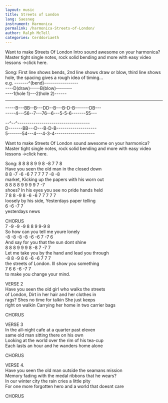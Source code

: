 ```yaml
---
layout: music
title: Streets of London
lang: Saesneg
instrument: Harmonica
permalink: /harmonica-Streets-of-London/
author: Ralph McTell
categories: Cerddoriaeth
---
```

Want to make Streets Of London Intro sound awesome on your harmonica? Master tight single notes, rock solid bending and more with easy video lessons ->click here.
  
  
Song:	First line shows bends, 2nd line shows draw or blow, third line shows hole, the spacing gives a rough idea of timing...  
e.g. -------^(bend)-----------------  
     ----D(draw)-----B(blow)--------  
     ----1(hole 1)---2(hole 2)------  
  
------------------------------------------  
-----B---BB--B---DD--B---B-D-B-------DB---  
-----4---56--7---76--6---5-5-6-------55---  
  
--^--^------------------------------------  
D-------BB---D---B-D-B--------------------  
5-------54---4---4-3-4-------------------- 
  
  
Want to make Streets Of London sound awesome on your harmonica? Master tight single notes, rock solid bending and more with easy video lessons ->click here.  
  
Song:	 8    8   8    8   9   9   8 -8    7    7  8  
Have you seen the old man in the closed down  
 8  8   -7 -6   -6  7   7  7   7    7  -8   -8  
market, Kicking up the papers with his worn out   
  8     8  8   8    9   9  9    9    7     -7  
shoes? In his eyes you see no pride hands held  
 7   8   8 -9   8    -6 -6  7    7  7   7  7  
loosely by his side, Yesterdays paper telling  
 6  -6 -7    7  
yesterdays news  
  
CHORUS  
7  -9  -9  -9   8   8    9    9-9 8  
So how can you tell me youre lonely  
-8  -8  -8  -8  -6   -6   7  -7     6  
And say for you that the sun dont shine  
 8  8   8    9  9   9   8   -8   7   -7    7  
Let me take you by the hand and lead you through  
-8    8    -9  8  6    -6   -6    7   7   7  
the streets of London. Ill show you something  
7   6    6   -6    -7    7  
to make you change your mind.  
  
VERSE 2  
Have you seen the old girl who walks the streets  
of London, Dirt in her hair and her clothes in  
rags? Shes no time for talkin She just keeps  
right on walkin Carrying her home in two carrier bags  
  
CHORUS  
  
VERSE 3  
In the all-night cafe at a quarter past eleven  
same old man sitting there on his own  
Looking at the world over the rim of his tea-cup  
Each lasts an hour and he wanders home alone  
  
CHORUS  
  
VERSE 4.  
Have you seen the old man outside the seamans mission  
Memory fading with the medal ribbons that he wears?  
In our winter city the rain cries a little pity  
For one more forgotten hero and a world that doesnt care  
  
CHORUS  